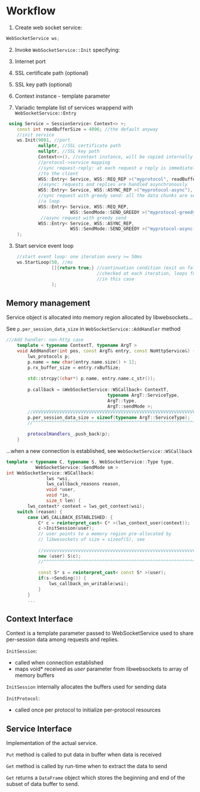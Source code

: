 Workflow
========

1. Create web socket service:

```cpp
WebSocketService ws;
```

2. Invoke `WebSocketService::Init` specifying:

1. Internet port
2. SSL certificate path (optional)
3. SSL key path (optional)
4. Context instance - template parameter
5. Variadic template list of services wrappend with `WebSocketService::Entry`

```cpp
 using Service = SessionService< Context<> >;
    const int readBufferSize = 4096; //the default anyway
    //init service
    ws.Init(9001, //port
            nullptr, //SSL certificate path
            nullptr, //SSL key path
            Context<>(), //context instance, will be copied internally
            //protocol->service mapping
            //sync request-reply: at each request a reply is immediately sent
            //to the client
            WSS::Entry< Service, WSS::REQ_REP >("myprotocol", readBufferSize),
            //async: requests and replies are handled asynchronously
            WSS::Entry< Service, WSS::ASYNC_REP >("myprotocol-async"),
            //sync request with greedy send: all the data chunks are sent in
            //a loop
            WSS::Entry< Service, WSS::REQ_REP,
                        WSS::SendMode::SEND_GREEDY >("myprotocol-greedy"),
             //async request with greedy send
            WSS::Entry< Service, WSS::ASYNC_REP,
                        WSS::SendMode::SEND_GREEDY >("myprotocol-async-greedy")
    );
```

3. Start service event loop

```cpp
    //start event loop: one iteration every >= 50ms
    ws.StartLoop(50, //ms
                 []{return true;} //continuation condition (exit on false)
                                  //checked at each iteration, loops forever
                                  //in this case
                 );
```

Memory management
-----------------

Service object is allocated into memory region allocated by libwebsockets...

See `p.per_session_data_size` in `WebSocketService::AddHandler` method

```cpp
///Add handler: non-http case
    template < typename ContextT, typename ArgT >
    void AddHandler(int pos, const ArgT& entry, const NoHttpService&) {
        lws_protocols p;
        p.name = new char[entry.name.size() + 1];
        p.rx_buffer_size = entry.rxBufSize;
        
        std::strcpy((char*) p.name, entry.name.c_str());        
        
        p.callback = &WebSocketService::WSCallback< ContextT,
                                      typename ArgT::ServiceType,
                                      ArgT::type,
                                      ArgT::sendMode >;
        //VVVVVVVVVVVVVVVVVVVVVVVVVVVVVVVVVVVVVVVVVVVVVVVVVVVVVVVVVVVVV                              
        p.per_session_data_size = sizeof(typename ArgT::ServiceType);
        //^^^^^^^^^^^^^^^^^^^^^^^^^^^^^^^^^^^^^^^^^^^^^^^^^^^^^^^^^^^^^
        
        protocolHandlers_.push_back(p);
    }
```
...when a new connection is established, see 
`WebSocketService::WSCallback`

```cpp
template < typename C, typename S, WebSocketService::Type type,
           WebSocketService::SendMode sm >
int WebSocketService::WSCallback(
               lws *wsi,
               lws_callback_reasons reason,
               void *user,
               void *in,
               size_t len) {
        lws_context* context = lws_get_context(wsi);
    switch (reason) {
        case LWS_CALLBACK_ESTABLISHED: {
            C* c = reinterpret_cast< C* >(lws_context_user(context));
            c->InitSession(user);
            // user points to a memory region pre-allocated by
            // libwesockets of size = sizeof(S), see
            
            //vvvvvvvvvvvvvvvvvvvvvvvvvvvvvvvvvvvvvvvvvvvvvvvvvvvvvvvvv
            new (user) S(c);
            //^^^^^^^^^^^^^^^^^^^^^^^^^^^^^^^^^^^^^^^^^^^^^^^^^^^^^^^^^
            
            const S* s = reinterpret_cast< const S* >(user);
            if(s->Sending()) {
                lws_callback_on_writable(wsi);
            }
        }
        ...
```

Context Interface
-----------------

Context is a template parameter passed to WebSocketService used to
share per-session data among requests and replies.

`InitSession`: 

* called when connection established
* maps void* received as _user_ parameter from libwebsockets to array of memory buffers

`InitSession` internally allocates the buffers used for sending data

`InitProtocol`:

* called once per protocol to initialize per-protocol resources


Service Interface
-----------------

Implementation of the actual service.

`Put` method is called to put data in buffer when data is received

`Get` method is called by run-time when to extract the data to send

`Get` returns a `DataFrame` object which stores the beginning and end
of the subset of data buffer to send.





    
    
    
    
    

